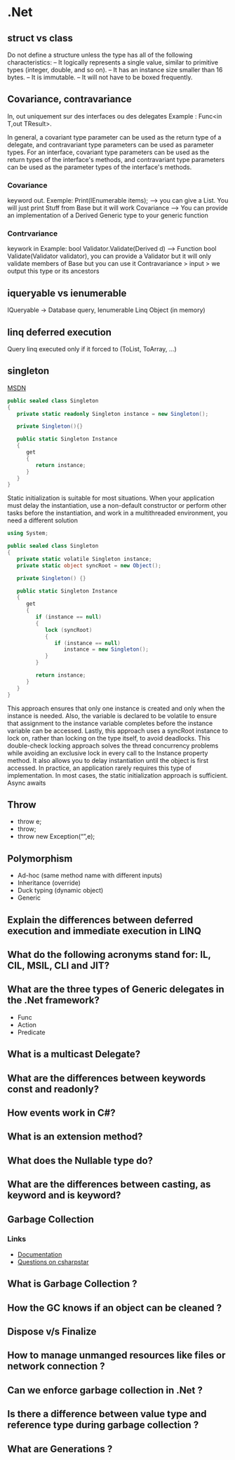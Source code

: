 # .Net

## struct vs class

Do not define a structure unless the type has all of the following characteristics:
– It logically represents a single value, similar to primitive types (integer, double, and so on).
– It has an instance size smaller than 16 bytes.
– It is immutable.
– It will not have to be boxed frequently.

## Covariance, contravariance

In, out uniquement sur des interfaces ou des delegates
Example : Func<in T,out TResult>. 

In general, a covariant type parameter can be used as the return type of a delegate, and contravariant type parameters can be used as parameter types. For an interface, covariant type parameters can be used as the return types of the interface's methods, and contravariant type parameters can be used as the parameter types of the interface's methods.

### Covariance
keyword out.
Exemple: Print(IEnumerable<Base> items); --> you can give a List<Derived>. You will just print Stuff from Base but it will work
Covariance --> You can provide an implementation of a Derived Generic type to your generic function

### Contrvariance
keywork in
Example:  bool Validator.Validate<Derived>(Derived d) --> Function bool Validate(Validator<Derived> validator), you can provide a Validator<Base> but it will only validate members of Base but you can use it
Contravariance > input > we output this type or its ancestors

## iqueryable vs ienumerable

IQueryable -> Database query, Ienumerable Linq Object (in memory)

## linq deferred execution
Query linq executed only if it forced to (ToList, ToArray, …)

## singleton

[MSDN](https://msdn.microsoft.com/en-us/library/ff650316.aspx)

```C#
public sealed class Singleton
{
   private static readonly Singleton instance = new Singleton();

   private Singleton(){}

   public static Singleton Instance
   {
      get
      {
         return instance;
      }
   }
}
```

Static initialization is suitable for most situations. When your application must delay the instantiation, use a non-default constructor or perform other tasks before the instantiation, and work in a multithreaded environment, you need a different solution

```C#
using System;

public sealed class Singleton
{
   private static volatile Singleton instance;
   private static object syncRoot = new Object();

   private Singleton() {}

   public static Singleton Instance
   {
      get 
      {
         if (instance == null) 
         {
            lock (syncRoot) 
            {
               if (instance == null) 
                  instance = new Singleton();
            }
         }

         return instance;
      }
   }
}
```

This approach ensures that only one instance is created and only when the instance is needed. Also, the variable is declared to be volatile to ensure that assignment to the instance variable completes before the instance variable can be accessed. Lastly, this approach uses a syncRoot instance to lock on, rather than locking on the type itself, to avoid deadlocks. 
This double-check locking approach solves the thread concurrency problems while avoiding an exclusive lock in every call to the Instance property method. It also allows you to delay instantiation until the object is first accessed. In practice, an application rarely requires this type of implementation. In most cases, the static initialization approach is sufficient.
Async awaits

## Throw

* throw e;
* throw;
* throw new Exception(“”,e);

## Polymorphism

* Ad-hoc (same method name with different inputs)
* Inheritance (override)
* Duck typing (dynamic object)
* Generic

## Explain the differences between deferred execution and immediate execution in LINQ

## What do the following acronyms stand for: IL, CIL, MSIL, CLI and JIT?

## What are the three types of Generic delegates in the .Net framework?

* Func
* Action
* Predicate

## What is a multicast Delegate?

## What are the differences between keywords const and readonly?

## How events work in C#?

## What is an extension method?

## What does the Nullable<T> type do?

## What are the differences between casting, as keyword and is keyword?

## Garbage Collection

### Links

* [Documentation](https://docs.microsoft.com/en-us/dotnet/standard/garbage-collection/fundamentals)
* [Questions on csharpstar](http://www.csharpstar.com/interview-questions-garbage-collection-csharp/)

## What is Garbage Collection ?

## How the GC knows if an object can be cleaned ?

## Dispose v/s Finalize

## How to manage unmanged resources like files or network connection ?

## Can we enforce garbage collection in .Net ?

## Is there a difference between value type and reference type during garbage collection ?

## What are Generations ?
